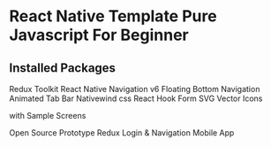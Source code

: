 # React Native Template Pure Javascript For Beginner

Installed Packages
-------------------
Redux Toolkit
React Native Navigation v6
Floating Bottom Navigation
Animated Tab Bar
Nativewind css
React Hook Form
SVG
Vector Icons

with Sample Screens


Open Source Prototype Redux Login &amp; Navigation Mobile App
